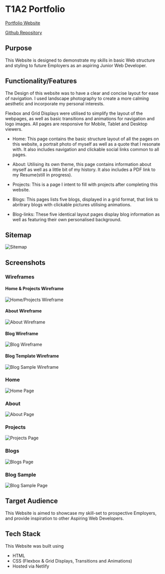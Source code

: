 
# T1A2 Portfolio

[Portfolio Website](https://hawkinsportfolio.netlify.app/)

[Github Repository](https://github.com/M-Hawk/MatthewHawkins_T1A2)

## Purpose

This Website is designed to demonstrate my skills in basic Web structure and styling to future Employers as an aspiring Junior Web Developer.

## Functionality/Features

The Design of this website was to have a clear and concise layout for ease of navigation. I used landscape photography to create a more calming aesthetic and incorporate my personal interests.

Flexbox and Grid Displays were utilised to simplify the layout of the webpages, as well as basic transitions and animations for navigation and logo images. All pages are responsive for Mobile, Tablet and Desktop viewers.

- Home: This page contains the basic structure layout of all the pages on this website, a portrait photo of myself as well as a quote that I resonate with. It also includes navigation and clickable social links common to all pages.

- About: Utilising its own theme, this page contains information about myself as well as a little bit of my history. It also includes a PDF link to my Resume(still in progress).

- Projects: This is a page I intent to fill with projects after completing this website.

- Blogs: This pages lists five blogs, displayed in a grid format, that link to abritrary blogs with clickable pictures utilising animations.
  
- Blog-links: These five identical layout pages display blog information as well as featuring their own personalised background.

## Sitemap

![Sitemap](docs/Portfolio%20Sitemap.png)

## Screenshots

### Wireframes

#### Home & Projects Wireframe

![Home/Projects Wireframe](docs/Home_Projects%20Page%20Wireframe.png)

#### About Wireframe

![About Wireframe](docs/About%20Page%20Wireframe.png)

#### Blog Wireframe

![Blog Wireframe](docs/Blogs%20Page%20Wireframe.png)

#### Blog Template Wireframe

![Blog Sample Wireframe](docs/Blog%20Sample%20Wireframe.png)

### Home

![Home Page](docs/Screenshot%202022-08-27%20at%2014-00-28%20Home.png)

### About

![About Page](docs/Screenshot%202022-08-27%20at%2014-41-13%20About.png)

### Projects

![Projects Page](docs/Screenshot%202022-08-27%20at%2014-41-28%20Projects.png)

### Blogs

![Blogs Page](docs/Screenshot%202022-08-27%20at%2014-41-39%20Blogs.png)

### Blog Sample

![Blog Sample Page](docs/Screenshot%202022-08-27%20at%2014-43-56%20BlogSample.png)

## Target Audience

This Website is aimed to showcase my skill-set to prospective Employers, and provide inspiration to other Aspiring Web Developers.

## Tech Stack

This Website was built using

- HTML
- CSS (Flexbox & Grid Displays, Transitions and Animations)
- Hosted via Netlify
